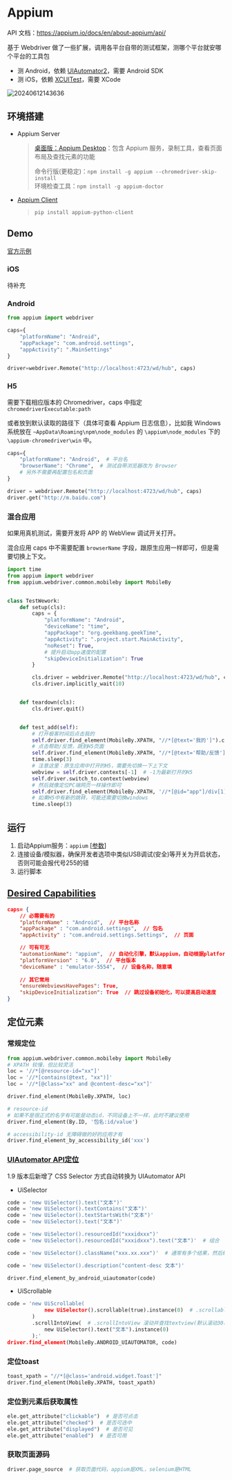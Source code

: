 # Appium

API 文档：<https://appium.io/docs/en/about-appium/api/>

基于 Webdriver 做了一些扩展，调用各平台自带的测试框架，测哪个平台就安哪个平台的工具包

- 测 Android，依赖 [UIAutomator2](https://appium.io/docs/en/drivers/android-uiautomator2/)，需要 Android SDK
- 测 iOS，依赖 [XCUITest](https://appium.io/docs/en/drivers/ios-xcuitest-real-devices/)，需要 XCode

![20240612143636](https://image.zuoright.com/20240612143636.png)

## 环境搭建

- Appium Server
  > [桌面版：Appium Desktop](https://github.com/appium/appium-desktop/releases)：包含 Appium 服务，录制工具，查看页面布局及查找元素的功能
  >
  > 命令行版(更稳定)：`npm install -g appium --chromedriver-skip-install`  
  > 环境检查工具：`npm install -g appium-doctor`

- [Appium Client](https://github.com/appium/python-client)
  > `pip install appium-python-client`

## Demo

[官方示例](https://github1s.com/appium/appium/blob/master/sample-code/python/README.md)

### iOS

待补充

### Android

```python
from appium import webdriver

caps={
    "platformName": "Android",
    "appPackage": "com.android.settings",
    "appActivity": ".MainSettings"
}

driver=webdriver.Remote("http://localhost:4723/wd/hub", caps)
```

### H5

需要下载相应版本的 Chromedriver，caps 中指定 `chromedriverExecutable:path`

或者放到默认读取的路径下（具体可查看 Appium 日志信息），比如我 Windows 系统放在 `~AppData\Roaming\npm\node_modules` 的 `\appium\node_modules` 下的 `\appium-chromedriver\win` 中。

```python
caps={
    "platformName": "Android",  # 平台名
    "browserName": "Chrome",  # 测试自带浏览器改为 Browser
    # 另外不需要再配置包名和页面
}

driver = webdriver.Remote("http://localhost:4723/wd/hub", caps)
driver.get("http://m.baidu.com")
```

### 混合应用

如果用真机测试，需要开发将 APP 的 WebView 调试开关打开。

混合应用 caps 中不需要配置 `browserName` 字段，跟原生应用一样即可，但是需要切换上下文。

```python
import time
from appium import webdriver
from appium.webdriver.common.mobileby import MobileBy


class TestWework:
    def setup(cls):
        caps = {
            "platformName": "Android",
            "deviceName": "time",
            "appPackage": "org.geekbang.geekTime",
            "appActivity": ".project.start.MainActivity",
            "noReset": True,
            # 提升启动app速度的配置
            "skipDeviceInitialization": True
        }

        cls.driver = webdriver.Remote("http://localhost:4723/wd/hub", caps)
        cls.driver.implicitly_wait(10)


    def teardown(cls):
        cls.driver.quit()


    def test_add(self):
        # 打开极客时间后点击我的
        self.driver.find_element(MobileBy.XPATH, "//*[@text='我的']").click()
        # 点击帮助/反馈，跳到H5页面
        self.driver.find_element(MobileBy.XPATH, "//*[@text='帮助/反馈']").click()
        time.sleep(3)
        # 注意这里：原生应用中打开的H5，需要先切换一下上下文
        webview = self.driver.contexts[-1]  # -1为最新打开的H5
        self.driver.switch_to.context(webview)
        # 然后就像定位PC端网页一样操作即可
        self.driver.find_element(MobileBy.XPATH, '//*[@id="app"]/div[1]/ul/li[1]').click()
        # 如果H5中有新的跳转，可能还需要切换windows
        time.sleep(3)
```

## 运行

1. 启动Appium服务：`appium` [[参数](https://appium.io/docs/en/writing-running-appium/server-args/index.html)]
2. 连接设备/模拟器，确保开发者选项中类似USB调试(安全)等开关为开启状态，否则可能会报代号255的错
3. 运行脚本

## [Desired Capabilities](https://appium.io/docs/en/writing-running-appium/caps/index.html)

```json
caps= {
    // 必需要有的
    "platformName" : "Android",  // 平台名称
    "appPackage" : "com.android.settings",  // 包名
    "appActivity" : "com.android.settings.Settings",  // 页面

    // 可有可无
    "automationName": "appium",  // 自动化引擎，默认appium，自动根据platformName选择合适的引擎
    "platformVersion" : "6.0",  // 平台版本
    "deviceName" : "emulator-5554",  // 设备名称，随意填
    
    // 其它常用
    "ensureWebviewsHavePages": True,
    "skipDeviceInitialization": True  // 跳过设备初始化，可以提高启动速度
}
```

## 定位元素

### 常规定位

```python
from appium.webdriver.common.mobileby import MobileBy
# XPATH 较慢，但比较灵活
loc = '//*[@resource-id="xx"]'
loc = '//*[contains(@text, "xx")]'
loc = '//*[@class="xx" and @content-desc="xx"]'

driver.find_element(MobileBy.XPATH, loc)
```

```python
# resource-id
# 如果不是很正式的名字有可能是动态id，不同设备上不一样，此时不建议使用
driver.find_element(By.ID, '包名:id/value')
```

```python
# accessibility-id 无障碍做的好的应用才有
driver.find_element_by_accessibility_id('xxx')
```

### [UIAutomator API定位](https://developer.android.google.cn/reference/android/support/test/uiautomator/package-summary)

1.9 版本后新增了 CSS Selector 方式自动转换为 UIAutomator API

- UiSelector

```python
code = 'new UiSelector().text("文本")'
code = 'new UiSelector().textContains("文本")'
code = 'new UiSelector().textStartsWith("文本")'
code = 'new UiSelector().text("文本")'

code = 'new UiSelector().resourcedId("xxxidxxx")'
code = 'new UiSelector().resourcedId("xxxidxxx").text("文本")'  # 组合

code = 'new UiSelector().className("xxx.xx.xxx")'  # 通常有多个结果，然后结果下标过滤

code = 'new UiSelector().description("content-desc 文本")'

driver.find_element_by_android_uiautomator(code)
```

- UiScrollable

```python
code = 'new UiScrollable(
            new UiSelector().scrollable(true).instance(0)  # .scrollable(true) 查找匹配到的第一个可滚动组件
        )
        .scrollIntoView(  # .scrollIntoView 滚动并查找textview(默认滚动30次)
            new UiSelector().text("文本").instance(0)
        );'
driver.find_element(MobileBy.ANDROID_UIAUTOMATOR, code)
```

### 定位toast

```python
toast_xpath = "//*[@class='android.widget.Toast']"
driver.find_element(MobileBy.XPATH, toast_xpath)
```

### 定位到元素后获取属性

```python
ele.get_attribute("clickable")  # 是否可点击
ele.get_attribute("checked")  # 是否可选中
ele.get_attribute("displayed")  # 是否可见
ele.get_attribute("enabled")  # 是否可用
```

### 获取页面源码

```python
driver.page_source  # 获取页面代码，appium是XML，selenium是HTML
```
